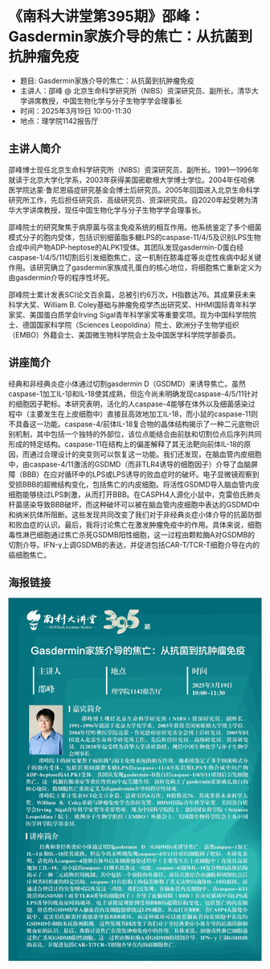 # 《南科大讲堂第395期》邵峰：Gasdermin家族介导的焦亡：从抗菌到抗肿瘤免疫

* 题目: Gasdermin家族介导的焦亡：从抗菌到抗肿瘤免疫
* 主讲人：邵峰 @ 北京生命科学研究所（NIBS）资深研究员、副所长，清华大学讲席教授，中国生物化学与分子生物学学会理事长
* 时间：2025年3月19日 10:00-11:30
* 地点：理学院1142报告厅

## 主讲人简介
邵峰博士现任北京生命科学研究所（NIBS）资深研究员、副所长。1991—1996年就读于北京大学化学系，2003年获得美国密歇根大学博士学位。2004年任哈佛医学院达蒙·鲁尼恩癌症研究基金会博士后研究员。2005年回国进入北京生命科学研究所工作，先后担任研究员、高级研究员、资深研究员。自2020年起受聘为清华大学讲席教授，现任中国生物化学与分子生物学学会理事长。

邵峰院士的研究聚焦于病原菌与宿主免疫系统的相互作用。他系统鉴定了多个细菌模式分子的胞内受体，包括识别细菌脂多糖LPS的caspase-11/4/5及识别LPS生物合成中间产物ADP-heptose的ALPK1受体。其团队发现gasdermin-D蛋白经caspase-1/4/5/11切割后引发细胞焦亡，这一机制在脓毒症等炎症性疾病中起关键作用。该研究确立了gasdermin家族成孔蛋白的核心地位，将细胞焦亡重新定义为由gasdermin介导的程序性坏死。

邵峰院士累计发表SCI论文百余篇，总被引约6万次，H指数达76。其成果获未来科学大奖、William B. Coley基础与肿瘤免疫学杰出研究奖、HHMI国际青年科学家奖、美国蛋白质学会Irving Sigal青年科学家奖等重要奖项。现为中国科学院院士、德国国家科学院（Sciences Leopoldina）院士、欧洲分子生物学组织（EMBO）外籍会士、美国微生物科学院会士及中国医学科学院学部委员。

## 讲座简介
经典和非经典炎症小体通过切割gasdermin D（GSDMD）来诱导焦亡。虽然caspase-1加工IL-1β和IL-18使其成熟，但迄今尚未明确发现caspase-4/5/11针对的细胞因子靶标。本研究表明，活化的人caspase-4能够在体外以及细菌感染过程中（主要发生在上皮细胞中）直接且高效地加工IL-18，而小鼠的caspase-11则不具备这一功能。caspase-4/前体IL-18复合物的晶体结构揭示了一种二元底物识别机制，其中包括一个独特的外部位，该位点能结合由前肽和切割位点后序列共同形成的特定结构。caspase-11在结构上的偏差解释了其无法靶向前体IL-18的原因，而通过合理设计的突变则可以恢复这一功能。我们还发现，在脑血管内皮细胞中，由caspase-4/11激活的GSDMD（而非TLR4诱导的细胞因子）介导了血脑屏障（BBB）在应对循环中的LPS或LPS诱导的败血症时的破坏。电子显微镜观察到受损BBB的超微结构变化，包括焦亡的内皮细胞。将活性GSDMD导入脑血管内皮细胞能够绕过LPS刺激，从而打开BBB。在CASPH4人源化小鼠中，克雷伯氏肺炎杆菌感染导致BBB破坏，而这种破坏可以被在脑血管内皮细胞中表达的GSDMD中和纳米抗体所阻断。这些发现共同改变了我们对于非经典炎症小体介导的抗菌防御和败血症的认识。最后，我将讨论焦亡在激发肿瘤免疫中的作用。具体来说，细胞毒性淋巴细胞通过焦亡杀死GSDMB阳性细胞，这一过程由颗粒酶A对GSDMB的切割介导。IFN-γ上调GSDMB的表达，并促进包括CAR-T/TCR-T细胞介导在内的癌细胞焦亡。

## 海报链接
![](./2025-03-19T10-00-00_邵峰.jpg)